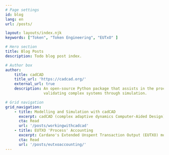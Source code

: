 ```yaml
---
# Page settings
id: blog
lang: en
url: /posts/

layout: layouts/index.njk
keywords: ["Token", "Token Engineering", "EUTxO" ]

# Hero section
title: Blog Posts
description: Todo blog post index.

# Author box
author:
    title: cadCAD
    title_url: 'https://cadcad.org/'
    external_url: true
    description: An open-source Python package that assists in the processes of designing, testing and 
                 validating complex systems through simulation. 

# Grid navigation
grid_navigation:
    - title: Modelling and Simulation with cadCAD
      excerpt: cadCAD (complex adaptive dynamics Computer-Aided Design) is an open-source Python library designed for simulating and analysing token models. It is a powerful tool in token engineering, allowing us to test the behavior of token systems under various conditions and scenarios.
      cta: Read
      url: '/posts/workingwithcadcad'
    - title: EUTXO 'Process' Accounting
      excerpt: Cardano's Extended Unspent Transaction Output (EUTXO) model extends Bitcoins underlying process UTXO accounting methodology. However the EUTXO is unfarmiliar to most drawing parallels with the REA (Resource-Event-Agent) accounting ontology we compare and contrast the Ethereum balance accounting model.
      cta: Read
      url: '/posts/eutxoaccounting/'                           
---
```

